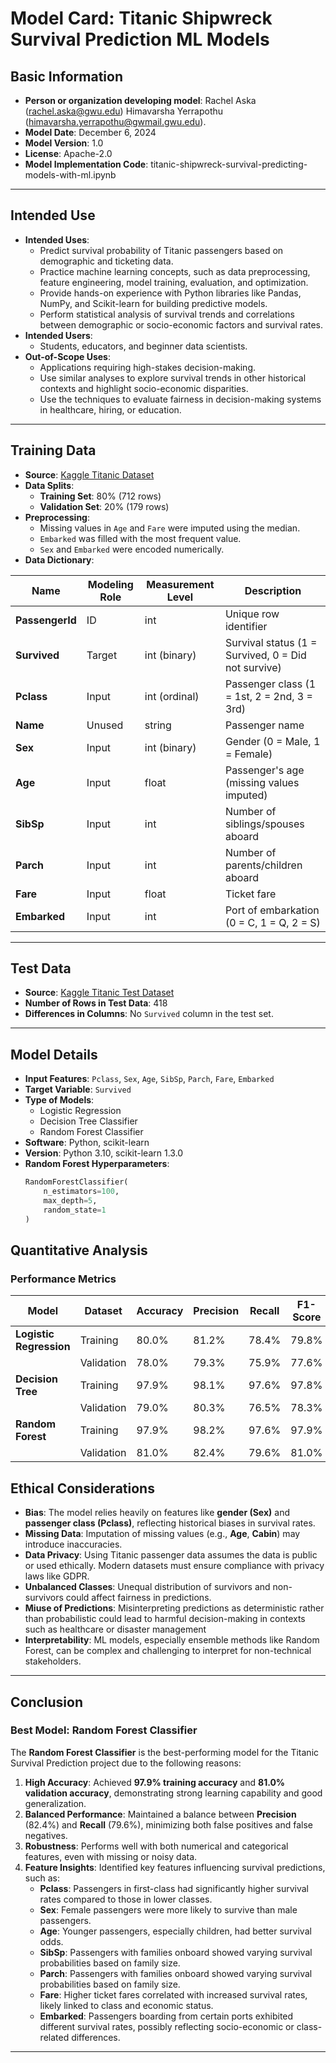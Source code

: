 # **Model Card: Titanic Shipwreck Survival Prediction ML Models**
## **Basic Information**
- **Person or organization developing model**: Rachel Aska (rachel.aska@gwu.edu) Himavarsha Yerrapothu (himavarsha.yerrapothu@gwmail.gwu.edu).
- **Model Date**: December 6, 2024
- **Model Version**: 1.0
- **License**: Apache-2.0 
- **Model Implementation Code**: titanic-shipwreck-survival-predicting-models-with-ml.ipynb

---
## **Intended Use**
- **Intended Uses**: 
  - Predict survival probability of Titanic passengers based on demographic and ticketing data.
  - Practice machine learning concepts, such as data preprocessing, feature engineering, model training, evaluation, and optimization.
  - Provide hands-on experience with Python libraries like Pandas, NumPy, and Scikit-learn for building predictive models.
  - Perform statistical analysis of survival trends and correlations between demographic or socio-economic factors and survival rates.
- **Intended Users**:
  - Students, educators, and beginner data scientists.
- **Out-of-Scope Uses**:
  - Applications requiring high-stakes decision-making.
  - Use similar analyses to explore survival trends in other historical contexts and highlight socio-economic disparities.
  - Use the techniques to evaluate fairness in decision-making systems in healthcare, hiring, or education.
---


## **Training Data**
- **Source**: [Kaggle Titanic Dataset](https://www.kaggle.com/c/titanic/data)
- **Data Splits**:
  - **Training Set**: 80% (712 rows)
  - **Validation Set**: 20% (179 rows)
- **Preprocessing**:
  - Missing values in `Age` and `Fare` were imputed using the median.
  - `Embarked` was filled with the most frequent value.
  - `Sex` and `Embarked` were encoded numerically.
- **Data Dictionary**:

| Name            | Modeling Role | Measurement Level | Description                                        |
|-----------------|---------------|-------------------|-----------------------------------------------     |
| **PassengerId** | ID            | int               | Unique row identifier                              |
| **Survived**    | Target        | int (binary)      | Survival status (1 = Survived, 0 = Did not survive)|
| **Pclass**      | Input         | int (ordinal)     | Passenger class (1 = 1st, 2 = 2nd, 3 = 3rd)        |
| **Name**        | Unused        | string            | Passenger name                                     |
| **Sex**         | Input         | int (binary)      | Gender (0 = Male, 1 = Female)                      |
| **Age**         | Input         | float             | Passenger's age (missing values imputed)           |
| **SibSp**       | Input         | int               | Number of siblings/spouses aboard                  |
| **Parch**       | Input         | int               | Number of parents/children aboard                  |
| **Fare**        | Input         | float             | Ticket fare                                        |
| **Embarked**    | Input         | int               | Port of embarkation (0 = C, 1 = Q, 2 = S)          |

---

## **Test Data**
- **Source**: [Kaggle Titanic Test Dataset](https://www.kaggle.com/c/titanic/data)
- **Number of Rows in Test Data**: 418
- **Differences in Columns**: No `Survived` column in the test set.

---

## **Model Details**
- **Input Features**: `Pclass`, `Sex`, `Age`, `SibSp`, `Parch`, `Fare`, `Embarked`
- **Target Variable**: `Survived`
- **Type of Models**: 
  - Logistic Regression
  - Decision Tree Classifier
  - Random Forest Classifier
- **Software**: Python, scikit-learn
- **Version**: Python 3.10, scikit-learn 1.3.0
- **Random Forest Hyperparameters**:
  ```python
  RandomForestClassifier(
      n_estimators=100,
      max_depth=5,
      random_state=1
  )


## **Quantitative Analysis**

### **Performance Metrics**

| Model                  | Dataset       | Accuracy | Precision | Recall | F1-Score |
|------------------------|---------------|----------|-----------|--------|----------|
| **Logistic Regression**| Training      | 80.0%    | 81.2%     | 78.4%  | 79.8%    |
|                        | Validation    | 78.0%    | 79.3%     | 75.9%  | 77.6%    |
| **Decision Tree**      | Training      | 97.9%    | 98.1%     | 97.6%  | 97.8%    |
|                        | Validation    | 79.0%    | 80.3%     | 76.5%  | 78.3%    |
| **Random Forest**      | Training      | 97.9%    | 98.2%     | 97.6%  | 97.9%    |
|                        | Validation    | 81.0%    | 82.4%     | 79.6%  | 81.0%    |

## **Ethical Considerations**

- **Bias**: The model relies heavily on features like **gender (Sex)** and **passenger class (Pclass)**, reflecting historical biases in survival rates.
- **Missing Data**: Imputation of missing values (e.g., **Age**, **Cabin**) may introduce inaccuracies.
- **Data Privacy**: Using Titanic passenger data assumes the data is public or used ethically. Modern datasets must ensure compliance with privacy laws like GDPR.
- **Unbalanced Classes**: Unequal distribution of survivors and non-survivors could affect fairness in predictions.
- **Miuse of Predictions**: Misinterpreting predictions as deterministic rather than probabilistic could lead to harmful decision-making in contexts such as healthcare or disaster management
- **Interpretability**: ML models, especially ensemble methods like Random Forest, can be complex and challenging to interpret for non-technical stakeholders.

---

## **Conclusion**

### **Best Model: Random Forest Classifier**

The **Random Forest Classifier** is the best-performing model for the Titanic Survival Prediction project due to the following reasons:

1. **High Accuracy**: Achieved **97.9% training accuracy** and **81.0% validation accuracy**, demonstrating strong learning capability and good generalization.
2. **Balanced Performance**: Maintained a balance between **Precision** (82.4%) and **Recall** (79.6%), minimizing both false positives and false negatives.
3. **Robustness**: Performs well with both numerical and categorical features, even with missing or noisy data.
4. **Feature Insights**: Identified key features influencing survival predictions, such as:
   - **Pclass**: Passengers in first-class had significantly higher survival rates compared to those in lower classes.
   - **Sex**: Female passengers were more likely to survive than male passengers.
   - **Age**: Younger passengers, especially children, had better survival odds.
   - **SibSp**: Passengers with families onboard showed varying survival probabilities based on family size.
   - **Parch**: Passengers with families onboard showed varying survival probabilities based on family size.
   - **Fare**: Higher ticket fares correlated with increased survival rates, likely linked to class and economic status.
   - **Embarked**: Passengers boarding from certain ports exhibited different survival rates, possibly reflecting socio-economic or class-related differences.
     
---
